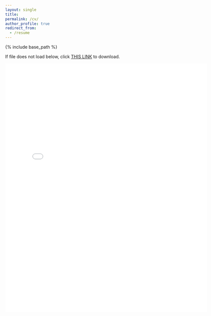 ```yaml
---
layout: single
title:
permalink: /cv/
author_profile: true
redirect_from:
  - /resume
---
```


{% include base_path %}

If file does not load below, click [THIS LINK](https://cseveren.github.io/files/Severen_CV_202503.pdf) to download.

<embed src="{{ site.baseurl }}/files/Severen_CV_202503.pdf" width="650" height="800" type='application/pdf'>
